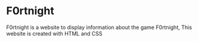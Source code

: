 # F0rtnight

F0rtnight is a website to display information about the game F0rtnight, This website is created with HTML and CSS
